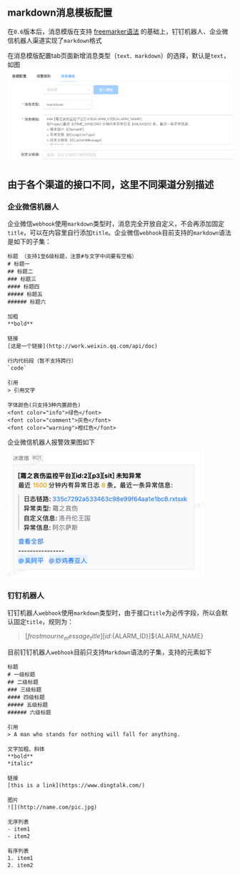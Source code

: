 ## markdown消息模板配置

在`0.6`版本后，消息模版在支持 [freemarker语法](./doc/wiki/template.md) 的基础上，钉钉机器人、企业微信机器人渠道实现了`markdown`格式

在消息模版配置tab页面新增消息类型（`text、markdown`）的选择，默认是`text`，如图
![img.png](./img/template_markdown_select.png)


## 由于各个渠道的接口不同，这里不同渠道分别描述

### 企业微信机器人
企业微信`webhook`使用`markdown`类型时，消息完全开放自定义，不会再添加固定`title`，可以在内容里自行添加`title`。企业微信`webhook`目前支持的`markdown`语法是如下的子集：
```
标题 （支持1至6级标题，注意#与文字中间要有空格）
# 标题一
## 标题二
### 标题三
#### 标题四
##### 标题五
###### 标题六

加粗
**bold**

链接
[这是一个链接](http://work.weixin.qq.com/api/doc)

行内代码段（暂不支持跨行）
`code`

引用
> 引用文字

字体颜色(只支持3种内置颜色)
<font color="info">绿色</font>
<font color="comment">灰色</font>
<font color="warning">橙红色</font>
```


企业微信机器人报警效果图如下

![img.png](./img/markdown_wechat_robot.png)

### 钉钉机器人
钉钉机器人`webhook`使用`markdown`类型时，由于接口`title`为必传字段，所以会默认固定`title`，规则为：
> [${frostmourne_message_title}][id:${ALARM_ID}]${ALARM_NAME}

目前钉钉机器人`webhook`目前只支持`Markdown`语法的子集，支持的元素如下

```
标题
# 一级标题
## 二级标题
### 三级标题
#### 四级标题
##### 五级标题
###### 六级标题
 
引用
> A man who stands for nothing will fall for anything.
 
文字加粗、斜体
**bold**
*italic*
 
链接
[this is a link](https://www.dingtalk.com/)
 
图片
![](http://name.com/pic.jpg)
 
无序列表
- item1
- item2
 
有序列表
1. item1
2. item2
```
